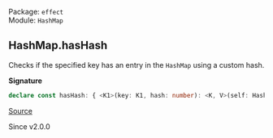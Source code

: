 Package: `effect`<br />
Module: `HashMap`<br />

## HashMap.hasHash

Checks if the specified key has an entry in the `HashMap` using a custom
hash.

**Signature**

```ts
declare const hasHash: { <K1>(key: K1, hash: number): <K, V>(self: HashMap<K, V>) => boolean; <K, V, K1>(self: HashMap<K, V>, key: K1, hash: number): boolean; }
```

[Source](https://github.com/Effect-TS/effect/tree/main/packages/effect/src/HashMap.ts#L192)

Since v2.0.0